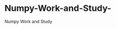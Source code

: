  # Numpy-Work-and-Study-
Numpy Work and Study 
                
                
                                  
                                  
                                                                           
          
                                                                   
                           
               
                  
                  
